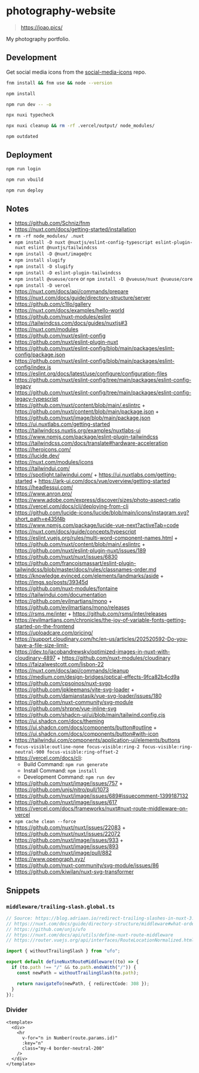 # photography-website

> https://joao.pics/

My photography portfolio.

## Development

Get social media icons from the [social-media-icons](https://github.com/joaopalmeiro/social-media-icons) repo.

```bash
fnm install && fnm use && node --version
```

```bash
npm install
```

```bash
npm run dev -- -o
```

```bash
npx nuxi typecheck
```

```bash
npx nuxi cleanup && rm -rf .vercel/output/ node_modules/
```

```bash
npm outdated
```

## Deployment

```bash
npm run login
```

```bash
npm run vbuild
```

```bash
npm run deploy
```

## Notes

- https://github.com/Schniz/fnm
- https://nuxt.com/docs/getting-started/installation
- `rm -rf node_modules/ .nuxt`
- `npm install -D nuxt @nuxtjs/eslint-config-typescript eslint-plugin-nuxt eslint @nuxtjs/tailwindcss`
- `npm install -D @nuxt/image@rc`
- `npm install slugify`
- `npm install -D slugify`
- `npm install -D eslint-plugin-tailwindcss`
- `npm install @vueuse/core` or `npm install -D @vueuse/nuxt @vueuse/core`
- `npm install -D vercel`
- https://nuxt.com/docs/api/commands/prepare
- https://nuxt.com/docs/guide/directory-structure/server
- https://github.com/c1llo/gallery
- https://nuxt.com/docs/examples/hello-world
- https://github.com/nuxt-modules/eslint
- https://tailwindcss.com/docs/guides/nuxtjs#3
- https://nuxt.com/modules
- https://github.com/nuxt/eslint-config
- https://github.com/nuxt/eslint-plugin-nuxt
- https://github.com/nuxt/eslint-config/blob/main/packages/eslint-config/package.json
- https://github.com/nuxt/eslint-config/blob/main/packages/eslint-config/index.js
- https://eslint.org/docs/latest/use/configure/configuration-files
- https://github.com/nuxt/eslint-config/tree/main/packages/eslint-config-legacy
- https://github.com/nuxt/eslint-config/tree/main/packages/eslint-config-legacy-typescript
- https://github.com/nuxt/content/blob/main/.eslintrc + https://github.com/nuxt/content/blob/main/package.json + https://github.com/nuxt/image/blob/main/package.json
- https://ui.nuxtlabs.com/getting-started
- https://tailwindcss.nuxtjs.org/examples/nuxtlabs-ui
- https://www.npmjs.com/package/eslint-plugin-tailwindcss
- https://tailwindcss.com/docs/translate#hardware-acceleration
- https://heroicons.com/
- https://lucide.dev/
- https://nuxt.com/modules/icons
- https://tailwindui.com/
- https://spotlight.tailwindui.com/ + https://ui.nuxtlabs.com/getting-started + https://ark-ui.com/docs/vue/overview/getting-started
- https://headlessui.com/
- https://www.anron.pro/
- https://www.adobe.com/express/discover/sizes/photo-aspect-ratio
- https://vercel.com/docs/cli/deploying-from-cli
- https://github.com/lucide-icons/lucide/blob/main/icons/instagram.svg?short_path=e435f4b
- https://www.npmjs.com/package/lucide-vue-next?activeTab=code
- https://nuxt.com/docs/guide/concepts/typescript
- https://eslint.vuejs.org/rules/multi-word-component-names.html + https://github.com/nuxt/content/blob/main/.eslintrc + https://github.com/nuxt/eslint-plugin-nuxt/issues/189
- https://github.com/nuxt/nuxt/issues/6830
- https://github.com/francoismassart/eslint-plugin-tailwindcss/blob/master/docs/rules/classnames-order.md
- https://knowledge.evinced.com/elements/landmarks/aside + https://imgs.so/posts/39345d
- https://github.com/nuxt-modules/fontaine
- https://tailwindui.com/documentation
- https://github.com/evilmartians/mono + https://github.com/evilmartians/mono/releases
- https://rsms.me/inter + https://github.com/rsms/inter/releases
- https://evilmartians.com/chronicles/the-joy-of-variable-fonts-getting-started-on-the-frontend
- https://uploadcare.com/pricing/
- https://support.cloudinary.com/hc/en-us/articles/202520592-Do-you-have-a-file-size-limit-
- https://dev.to/jacobandrewsky/optimized-images-in-nuxt-with-cloudinary-4897 + https://github.com/nuxt-modules/cloudinary
- https://faizalwestcott.com/lisbon-22
- https://nuxt.com/docs/api/commands/cleanup
- https://medium.com/design-bridges/optical-effects-9fca82b4cd9a
- https://github.com/cpsoinos/nuxt-svgo
- https://github.com/jpkleemans/vite-svg-loader + https://github.com/damianstasik/vue-svg-loader/issues/180
- https://github.com/nuxt-community/svg-module
- https://github.com/shrpne/vue-inline-svg
- https://github.com/shadcn-ui/ui/blob/main/tailwind.config.cjs
- https://ui.shadcn.com/docs/theming
- https://ui.shadcn.com/docs/components/button#outline + https://ui.shadcn.com/docs/components/button#with-icon
- https://tailwindui.com/components/application-ui/elements/buttons
- `focus-visible:outline-none focus-visible:ring-2 focus-visible:ring-neutral-900 focus-visible:ring-offset-2`
- https://vercel.com/docs/cli:
  - Build Command: `npm run generate`
  - Install Command: `npm install`
  - Development Command: `npm run dev`
- https://github.com/nuxt/image/issues/757 + https://github.com/unjs/nitro/pull/1073
- https://github.com/nuxt/image/issues/689#issuecomment-1399187132
- https://github.com/nuxt/image/issues/617
- https://vercel.com/docs/frameworks/nuxt#nuxt-route-middleware-on-vercel
- `npm cache clean --force`
- https://github.com/nuxt/nuxt/issues/22083 + https://github.com/nuxt/nuxt/issues/22072
- https://github.com/nuxt/image/issues/933 + https://github.com/nuxt/image/issues/893
- https://github.com/nuxt/image/pull/882
- https://www.opengraph.xyz/
- https://github.com/nuxt-community/svg-module/issues/86
- https://github.com/kiwilan/nuxt-svg-transformer

## Snippets

### `middleware/trailing-slash.global.ts`

```ts
// Source: https://blog.adriaan.io/redirect-trailing-slashes-in-nuxt-3.html
// https://nuxt.com/docs/guide/directory-structure/middleware#what-order-middleware-runs-in
// https://github.com/unjs/ufo
// https://nuxt.com/docs/api/utils/define-nuxt-route-middleware
// https://router.vuejs.org/api/interfaces/RouteLocationNormalized.html

import { withoutTrailingSlash } from "ufo";

export default defineNuxtRouteMiddleware((to) => {
  if (to.path !== "/" && to.path.endsWith("/")) {
    const newPath = withoutTrailingSlash(to.path);

    return navigateTo(newPath, { redirectCode: 308 });
  }
});
```

### Divider

```vue
<template>
  <div>
    <hr
      v-for="n in Number(route.params.id)"
      :key="n"
      class="my-4 border-neutral-200"
    />
  </div>
</template>
```
